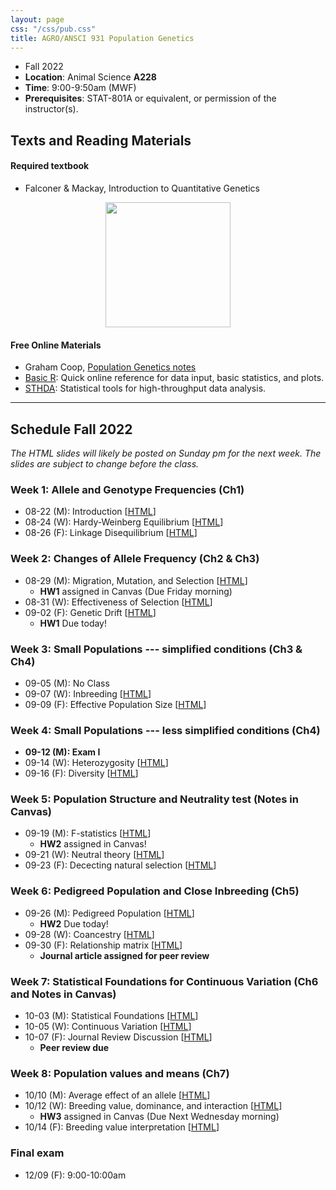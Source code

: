 ```yaml
---
layout: page
css: "/css/pub.css"
title: AGRO/ANSCI 931 Population Genetics
---  
```



- Fall 2022
- **Location**: Animal Science __A228__
- **Time**: 9:00-9:50am (MWF)
- **Prerequisites**: STAT-801A or equivalent, or permission of the instructor(s).


## Texts and Reading Materials

#### Required textbook
- Falconer & Mackay, Introduction to Quantitative Genetics   

<p align="center">
  <img height="200" src="https://i.imgur.com/ZHwjtm7.png?1">
</p>

#### Free Online Materials
- Graham Coop, [Population Genetics notes](https://gcbias.org/population-genetics-notes/)
- [Basic R](https://www.statmethods.net/): Quick online reference for data input, basic statistics, and plots.
- [STHDA](http://www.sthda.com/english/): Statistical tools for high-throughput data analysis.

--------------------

## Schedule Fall 2022

_The HTML slides will likely be posted on Sunday pm for the next week. The slides are subject to change before the class._

### **Week 1**: Allele and Genotype Frequencies (Ch1)
- 08-22 (M): Introduction [[HTML](https://jyanglab.com/slides/2022-agro931/week1/week1_c1.html)]
- 08-24 (W): Hardy-Weinberg Equilibrium [[HTML](https://jyanglab.com/slides/2022-agro931/week1/week1_c2.html)]
- 08-26 (F): Linkage Disequilibrium [[HTML](https://jyanglab.com/slides/2022-agro931/week1/week1_c3.html)]



### **Week 2**: Changes of Allele Frequency (Ch2 & Ch3)
- 08-29 (M): Migration, Mutation, and Selection [[HTML](https://jyanglab.com/slides/2022-agro931/week2/week2_c1.html)]
  - __HW1__ assigned in Canvas (Due Friday morning)
- 08-31 (W): Effectiveness of Selection [[HTML](https://jyanglab.com/slides/2022-agro931/week2/week2_c2.html)]
- 09-02 (F): Genetic Drift [[HTML](https://jyanglab.com/slides/2022-agro931/week2/week2_c3.html)]
  - __HW1__ Due today!

### **Week 3**: Small Populations --- simplified conditions (Ch3 & Ch4)
- 09-05 (M): No Class
- 09-07 (W): Inbreeding [[HTML](https://jyanglab.com/slides/2022-agro931/week3/week3_c2.html)]
- 09-09 (F): Effective Population Size [[HTML](https://jyanglab.com/slides/2022-agro931/week3/week3_c3.html)]

### **Week 4**: Small Populations --- less simplified conditions (Ch4)
- __09-12 (M): Exam I__
- 09-14 (W): Heterozygosity [[HTML](https://jyanglab.com/slides/2022-agro931/week4/week4_c2.html)]
- 09-16 (F): Diversity [[HTML](https://jyanglab.com/slides/2022-agro931/week4/week4_c3.html)]

### **Week 5**: Population Structure and Neutrality test (Notes in Canvas)
- 09-19 (M): F-statistics [[HTML](https://jyanglab.com/slides/2022-agro931/week5/week5_c1.html)]
  - __HW2__ assigned in Canvas!
- 09-21 (W): Neutral theory [[HTML](https://jyanglab.com/slides/2022-agro931/week5/week5_c2.html)]
- 09-23 (F): Dececting natural selection [[HTML](https://jyanglab.com/slides/2022-agro931/week5/week5_c3.html)]

### **Week 6**: Pedigreed Population and Close Inbreeding (Ch5)
- 09-26 (M): Pedigreed Population [[HTML](https://jyanglab.com/slides/2022-agro931/week6/week6_c1.html)]
  - __HW2__ Due today!
- 09-28 (W): Coancestry [[HTML](https://jyanglab.com/slides/2022-agro931/week6/week6_c2.html)]
- 09-30 (F): Relationship matrix [[HTML](https://jyanglab.com/slides/2022-agro931/week6/week6_c3.html)]
  - __Journal article assigned for peer review__

### **Week 7**: Statistical Foundations for Continuous Variation (Ch6 and Notes in Canvas)
- 10-03 (M): Statistical Foundations [[HTML](https://jyanglab.com/slides/2022-agro931/week7/week7_c1.html)]
- 10-05 (W): Continuous Variation [[HTML](https://jyanglab.com/slides/2022-agro931/week7/week7_c2.html)]
- 10-07 (F): Journal Review Discussion [[HTML](https://jyanglab.com/slides/2022-agro931/week7/week7_c3.html)]
  - __Peer review due__

### **Week 8**: Population values and means (Ch7)
- 10/10 (M): Average effect of an allele [[HTML](https://jyanglab.com/slides/2022-agro931/week8/week8_c1.html)]
- 10/12 (W): Breeding value, dominance, and interaction
[[HTML](https://jyanglab.com/slides/2022-agro931/week8/week8_c2.html)]
  - __HW3__ assigned in Canvas (Due Next Wednesday morning)
- 10/14 (F): Breeding value interpretation [[HTML]()]


<!---

### Genetic components of variance [**F&M Ch.8**]
- 10/19 (M): Variance partitioning [[HTML](https://jyanglab.com/AGRO-931/chapters/Ch8/Ch8_c1.html#1)]
- 10/21 (W): Heritability and Repeatability [[HTML](https://jyanglab.com/AGRO-931/chapters/Ch8/Ch8_p2.html#1)]
- 10/23 (F): R for Heritability calculation [__HW1 Due__] [Zoom, [Lab3](https://jyanglab.com/AGRO-931/chapters/Ch8/lab3_2020.html)]

### Resemblance between relatives [**F&M Ch.9**]
- 10/26 (M): Genetic covariance [[HTML](https://jyanglab.com/AGRO-931/chapters/Ch9/Ch9_c1.html#1)]
- 10/28 (W): Environmental covariance [[HTML](https://jyanglab.com/AGRO-931/chapters/Ch9/Ch9_c3.html#1)]
- 10/30 (F): R for covariance computation [__HW2 Due__] [Zoom]


### Heritability [**F&M Ch.10**]
- 11/02 (M): Estimation of heritability [[HTML](https://jyanglab.com/AGRO-931/chapters/Ch10/Ch10_c1.html#1)]  
- 11/04 (W): Precision of estimates [[HTML](https://jyanglab.com/AGRO-931/chapters/Ch10/Ch10_c2.html#1)]  
- 11/06 (F): __Exam III__, 8:00-9:00am [__in-person exam__]


### Predicting response to selection [**F&M Ch.11**]
- 11/09 (M): The breeder's equation [[HTML](https://jyanglab.com/AGRO-931/chapters/Ch11/Ch11_c1.html#1)]
- 11/11 (W): Variability in response [[HTML](https://jyanglab.com/AGRO-931/chapters/Ch11/Ch11-c2.html#1)]
- 11/13 (F): __Review paper discussion__ [Zoom], [__Due date for peer-review__]

### Wrapping up of the semester [Slides in canvas]
- 11/16 (M): Mapping the trait-associated markers [[lab4](https://jyanglab.com/AGRO-931/chapters/Chn/lab4_2020.html)]
- 11/18 (W): A sib-design example [see Lab4]
- 11/20 (F): Q&A [Zoom]


<!--

### **Ch.12**: Selection: Empirical results and interpretation
- 12/02 (M): Asymmetry of responses [[HTML](chapters/Ch12/Ch12-c1.html#1)]
- 12/04 (W): Long-term results [[HTML](chapters/Ch12/Ch12-c2.html#1)], [[HW2](hw/hw2019/AGRO_981_homework4.pdf)]


### **Ch.14**: Inbreeding and crossbreeding
- 12/06 (F): Inbreeding depression and heterosis [[HTML](chapters/Ch14/Ch14-c1.html#1)]


### **Ch.19**: Correlated traits
- 12/06 (F): Correlated responses to selection [[HTML](chapters/Ch19/Ch19-c1.html#1)]
- 12/09 (M): Index selection [[HTML](chapters/Ch19/Ch19-c2.html#1)]

### **Ch.21**: Quantitative trait loci 
- 12/11 (W): QTL: Single-marker analysis [[HTML](chapters/Ch21-2019/Ch21_2019-c1.html#1)]
- 12/13 (M): QTL: Interval Mapping [[HTML](chapters/Ch21-2019/Ch21_2019-c2.html#1)]

-------------
 



### **Ch.19**: Correlated traits
- 12/09 (F): Correlated responses to selection [[HTML](chapters/Ch19/Ch19-c1.html#1)], [[pdf](chapters/Ch19/Ch19_11-16-2018_F.pdf)]
- 12/11 (M): Index selection [[HTML](chapters/Ch19/Ch19-c2.html#1)], [[pdf](chapters/Ch19/Ch19_11-19-2018_M.pdf)]


-------------------

### **Ch.21**: Quantitative trait loci 
- 12/13 (M): Mapping QTL: Introduction [[HTML](chapters/Ch21/Ch21-c1.html#1)], [[pdf](chapters/Ch21/Ch21_11-26-2018_M.pdf)] 
- 12/16 (W): QTL: Single-marker analysis [[HTML](chapters/Ch21/Ch21-c3.html#1)], [[pdf](chapters/Ch21/Ch21_11-30-2018_F.pdf)], [[lab](chapters/Ch21/lab21-c1.html#)] 
- 12/03 (M): QTL: Interval Mapping [[HTML](chapters/Ch21/Ch21-c4.html#1)], [[pdf](chapters/Ch21/Ch21_12-03-2018_M.pdf)], [[lab](chapters/Ch21/lab21-c1.html#)]
- 12/07 (F): Last class [[HTML](chapters/Ch21/Ch21-c5.html#1)], [[pdf](chapters/Ch21/Ch21_12-07-2018_F.pdf)]
-->


### **Final exam**
- 12/09 (F): 9:00-10:00am

